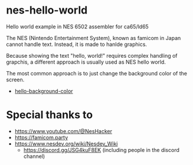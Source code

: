 # nes-hello-world
Hello world example in NES 6502 assembler for ca65/ld65

The NES (Nintendo Entertainment System), known as famicom in Japan cannot handle text.
Instead, it is made to hanlde graphics.

Because showing the text "hello, world!" requires complex handling of grapchis, a different approach is usually used as NES hello world.

The most common approach is to just change the background color of the screen.
- [hello-background-color](hello-background-color/src/hello-background-color.asm)

# Special thanks to
- https://www.youtube.com/@NesHacker
- https://famicom.party
- https://www.nesdev.org/wiki/Nesdev_Wiki
  - https://discord.gg/JSG4kuF8EK (including people in the discord channel)
